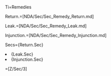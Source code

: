 Ti=Remedies

Return.=[NDA/Sec/Sec_Remedy_Return.md]

Leak.=[NDA/Sec/Sec_Remedy_Leak.md]

Injunction.=[NDA/Sec/Sec_Remedy_Injunction.md]

Secs={Return.Sec}<li>{Leak.Sec}<li>{Injunction.Sec}

=[Z/Sec/3]